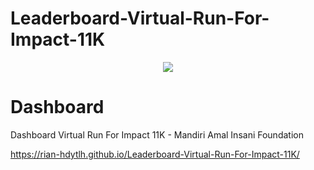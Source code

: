 # Leaderboard-Virtual-Run-For-Impact-11K

<div align="center">
  <img src="https://drive.google.com/file/d/1tgtm0e9niid8xEzcylPhA6ZeDq0iyu_F/view?usp=sharing">
</div>

# Dashboard
Dashboard Virtual Run For Impact 11K - Mandiri Amal Insani Foundation

https://rian-hdytlh.github.io/Leaderboard-Virtual-Run-For-Impact-11K/
